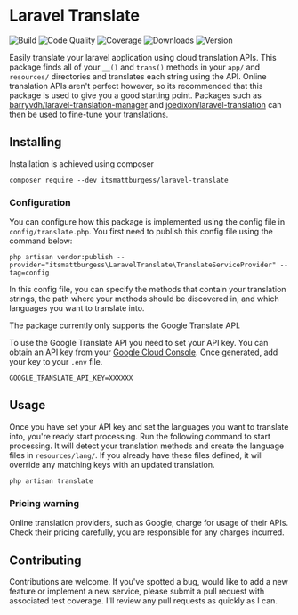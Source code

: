 # Laravel Translate

![Build](https://img.shields.io/travis/itsmattburgess/laravel-translate.svg)
![Code Quality](https://img.shields.io/scrutinizer/g/itsmattburgess/laravel-translate.svg)
![Coverage](https://img.shields.io/scrutinizer/coverage/g/itsmattburgess/laravel-translate.svg)
![Downloads](http://img.shields.io/packagist/dm/itsmattburgess/laravel-translate.svg)
![Version](http://img.shields.io/packagist/v/itsmattburgess/laravel-translate.svg)

Easily translate your laravel application using cloud translation APIs. This package finds all of your `__()` and `trans()`
methods in your `app/` and `resources/` directories and translates each string using the API. Online translation APIs aren't
perfect however, so its recommended that this package is used to give you a good starting point. Packages such as
[barryvdh/laravel-translation-manager](https://github.com/barryvdh/laravel-translation-manager)
and [joedixon/laravel-translation](https://github.com/joedixon/laravel-translation) can then be used to fine-tune your translations.

## Installing
Installation is achieved using composer
```
composer require --dev itsmattburgess/laravel-translate
```

### Configuration
You can configure how this package is implemented using the config file in `config/translate.php`. You first need to publish
this config file using the command below:
```
php artisan vendor:publish --provider="itsmattburgess\LaravelTranslate\TranslateServiceProvider" --tag=config
```

In this config file, you can specify the methods that contain your translation strings, the path where your methods should
be discovered in, and which languages you want to translate into.

The package currently only supports the Google Translate API.

To use the Google Translate API you need to set your API key. You can obtain an API key from your
[Google Cloud Console](https://console.cloud.google.com/apis/api/translate.googleapis.com/credentials).
Once generated, add your key to your `.env` file.
```
GOOGLE_TRANSLATE_API_KEY=XXXXXX
```

## Usage
Once you have set your API key and set the languages you want to translate into, you're ready start processing. Run the 
following command to start processing. It will detect your translation methods and create the language files in
`resources/lang/`. If you already have these files defined, it will override any matching keys with an updated translation.

```
php artisan translate
```

### Pricing warning
Online translation providers, such as Google, charge for usage of their APIs. Check their pricing carefully,
you are responsible for any charges incurred.

## Contributing
Contributions are welcome. If you've spotted a bug, would like to add a new feature or implement a new service, please
submit a pull request with associated test coverage. I'll review any pull requests as quickly as I can.
